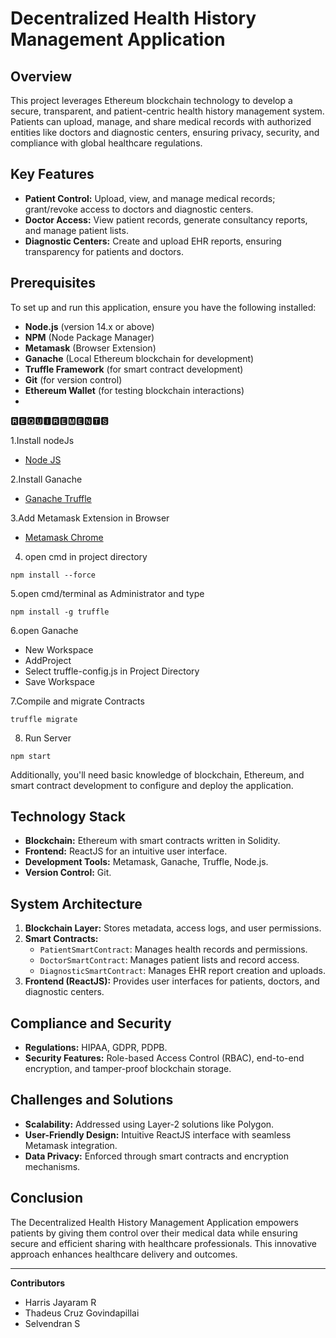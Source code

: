 # Decentralized Health History Management Application

## Overview
This project leverages Ethereum blockchain technology to develop a secure, transparent, and patient-centric health history management system. Patients can upload, manage, and share medical records with authorized entities like doctors and diagnostic centers, ensuring privacy, security, and compliance with global healthcare regulations.

## Key Features
- **Patient Control:** Upload, view, and manage medical records; grant/revoke access to doctors and diagnostic centers.
- **Doctor Access:** View patient records, generate consultancy reports, and manage patient lists.
- **Diagnostic Centers:** Create and upload EHR reports, ensuring transparency for patients and doctors.

## Prerequisites
To set up and run this application, ensure you have the following installed:
- **Node.js** (version 14.x or above)
- **NPM** (Node Package Manager)
- **Metamask** (Browser Extension)
- **Ganache** (Local Ethereum blockchain for development)
- **Truffle Framework** (for smart contract development)
- **Git** (for version control)
- **Ethereum Wallet** (for testing blockchain interactions)
- 

🆁🅴🆀🆄🅸🆁🅴🅼🅴🅽🆃🆂

1.Install nodeJs

* [Node JS](https://nodejs.org/en/download/)

2.Install Ganache

* [Ganache Truffle](https://www.trufflesuite.com/ganache)

3.Add Metamask Extension in Browser

* [Metamask Chrome](https://chrome.google.com/webstore/detail/metamask/nkbihfbeogaeaoehlefnkodbefgpgknn?hl=en-US)

4. open cmd in project directory

```
npm install --force
```

5.open cmd/terminal as Administrator and type

```
npm install -g truffle
```

6.open Ganache
 
 *  New Workspace
 *  AddProject
 *  Select truffle-config.js in Project Directory
 *  Save Workspace

7.Compile and migrate Contracts
 ```
 truffle migrate
 ```
8. Run Server

```
npm start
```

Additionally, you'll need basic knowledge of blockchain, Ethereum, and smart contract development to configure and deploy the application.

## Technology Stack
- **Blockchain:** Ethereum with smart contracts written in Solidity.
- **Frontend:** ReactJS for an intuitive user interface.
- **Development Tools:** Metamask, Ganache, Truffle, Node.js.
- **Version Control:** Git.

## System Architecture
1. **Blockchain Layer:** Stores metadata, access logs, and user permissions.
2. **Smart Contracts:**
   - `PatientSmartContract`: Manages health records and permissions.
   - `DoctorSmartContract`: Manages patient lists and record access.
   - `DiagnosticSmartContract`: Manages EHR report creation and uploads.
3. **Frontend (ReactJS):** Provides user interfaces for patients, doctors, and diagnostic centers.

## Compliance and Security
- **Regulations:** HIPAA, GDPR, PDPB.
- **Security Features:** Role-based Access Control (RBAC), end-to-end encryption, and tamper-proof blockchain storage.

## Challenges and Solutions
- **Scalability:** Addressed using Layer-2 solutions like Polygon.
- **User-Friendly Design:** Intuitive ReactJS interface with seamless Metamask integration.
- **Data Privacy:** Enforced through smart contracts and encryption mechanisms.

## Conclusion
The Decentralized Health History Management Application empowers patients by giving them control over their medical data while ensuring secure and efficient sharing with healthcare professionals. This innovative approach enhances healthcare delivery and outcomes.

---
**Contributors**  
- Harris Jayaram R  
- Thadeus Cruz Govindapillai  
- Selvendran S
